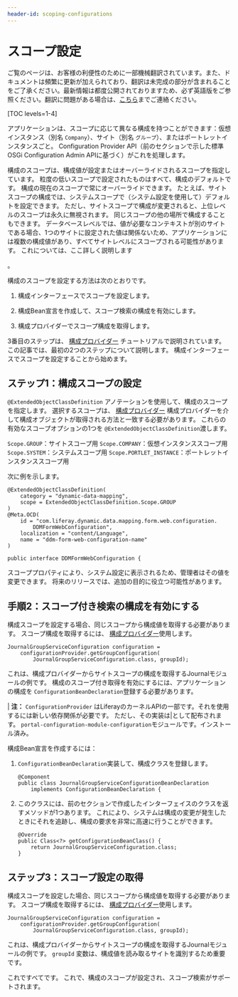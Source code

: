 ```yaml
---
header-id: scoping-configurations
---
```


# スコープ設定

<p class="alert alert-info"><span class="wysiwyg-color-blue120">ご覧のページは、お客様の利便性のために一部機械翻訳されています。また、ドキュメントは頻繁に更新が加えられており、翻訳は未完成の部分が含まれることをご了承ください。最新情報は都度公開されておりますため、必ず英語版をご参照ください。翻訳に問題がある場合は、<a href="mailto:support-content-jp@liferay.com">こちら</a>までご連絡ください。</span></p>

[TOC levels=1-4]

アプリケーションは、スコープに応じて異なる構成を持つことができます：仮想インスタンス（別名 `Company`）、サイト（別名 `グループ`）、またはポートレットインスタンスごと。 Configuration Provider API（前のセクションで示した標準OSGi Configuration Admin APIに基づく）がこれを処理します。

構成のスコープは、構成値が設定またはオーバーライドされるスコープを指定しています。 粒度の低いスコープで設定されたものはすべて、構成のデフォルトです。 構成の現在のスコープで常にオーバーライドできます。 たとえば、サイトスコープの構成では、システムスコープで（システム設定を使用して）デフォルトを設定できます。 ただし、サイトスコープで構成が変更されると、上位レベルのスコープは永久に無視されます。 同じスコープの他の場所で構成することもできます。 データベースレベルでは、値が必要なコンテキストが別のサイトである場合、1つのサイトに設定された値は関係ないため、アプリケーションには複数の構成値があり、すべてサイトレベルにスコープされる可能性があります。 これについては、ここ</a>詳しく説明します

。</p> 

構成のスコープを設定する方法は次のとおりです。

1.  構成インターフェースでスコープを設定します。

2.  構成Bean宣言を作成して、スコープ検索の構成を有効にします。

3.  構成プロバイダーでスコープ構成を取得します。

3番目のステップは、 [構成プロバイダー](/docs/7-1/tutorials/-/knowledge_base/t/reading-configuration-values-from-a-configuration-provider) チュートリアルで説明されています。 この記事では、最初の2つのステップについて説明します。 構成インターフェースでスコープを設定することから始めます。



## ステップ1：構成スコープの設定

`@ExtendedObjectClassDefinition` アノテーションを使用して、構成のスコープを指定します。 選択するスコープは、 [構成プロバイダー](/docs/7-1/tutorials/-/knowledge_base/t/reading-configuration-values-from-a-configuration-provider) 構成プロバイダーを介して構成オブジェクトが取得される方法と一致する必要があります。 これらの有効なスコープオプションの1つを `@ExtendedObjectClassDefinition`渡します。

`Scope.GROUP`：サイトスコープ用 `Scope.COMPANY`：仮想インスタンススコープ用 `Scope.SYSTEM`：システムスコープ用 `Scope.PORTLET_INSTANCE`：ポートレットインスタンススコープ用

次に例を示します。

    @ExtendedObjectClassDefinition(
        category = "dynamic-data-mapping",
        scope = ExtendedObjectClassDefinition.Scope.GROUP
    )
    @Meta.OCD(
        id = "com.liferay.dynamic.data.mapping.form.web.configuration.
            DDMFormWebConfiguration",
        localization = "content/Language", 
        name = "ddm-form-web-configuration-name"
    )
    
    public interface DDMFormWebConfiguration {
    

スコーププロパティにより、システム設定に表示されるため、管理者はその値を変更できます。 将来のリリースでは、追加の目的に役立つ可能性があります。



## 手順2：スコープ付き検索の構成を有効にする

構成スコープを設定する場合、同じスコープから構成値を取得する必要があります。 スコープ構成を取得するには、 [構成プロバイダー](/docs/7-1/tutorials/-/knowledge_base/t/reading-configuration-values-from-a-configuration-provider)使用します。

    JournalGroupServiceConfiguration configuration =
        configurationProvider.getGroupConfiguration(
            JournalGroupServiceConfiguration.class, groupId);
    

これは、構成プロバイダーからサイトスコープの構成を取得するJournalモジュールの例です。 構成のスコープ付き取得を有効にするには、アプリケーションの構成を `ConfigurationBeanDeclaration`登録する必要があります。

| **注：** `ConfigurationProvider` はLiferayのカーネルAPIの一部です。それを使用するには新しい依存関係が必要です。 ただし、その実装は|として配布されます。 `portal-configuration-module-configuration`モジュールです。インストール済み。

構成Bean宣言を作成するには：

1.  `ConfigurationBeanDeclaration`実装して、構成クラスを登録します。
   
        @Component
        public class JournalGroupServiceConfigurationBeanDeclaration
            implements ConfigurationBeanDeclaration {
       

2.  このクラスには、前のセクションで作成したインターフェイスのクラスを返すメソッドが1つあります。 これにより、システムは構成の変更が発生したときにそれを追跡し、構成の要求を非常に高速に行うことができます。
   
        @Override
        public Class<?> getConfigurationBeanClass() {
            return JournalGroupServiceConfiguration.class;
        }
       



## ステップ3：スコープ設定の取得

構成スコープを設定した場合、同じスコープから構成値を取得する必要があります。 スコープ構成を取得するには、 [構成プロバイダー](/docs/7-1/tutorials/-/knowledge_base/t/reading-configuration-values-from-a-configuration-provider)使用します。

    JournalGroupServiceConfiguration configuration =
        configurationProvider.getGroupConfiguration(
            JournalGroupServiceConfiguration.class, groupId);
    

これは、構成プロバイダーからサイトスコープの構成を取得するJournalモジュールの例です。 `groupId` 変数は、構成値を読み取るサイトを識別するため重要です。

これですべてです。 これで、構成のスコープが設定され、スコープ検索がサポートされます。
